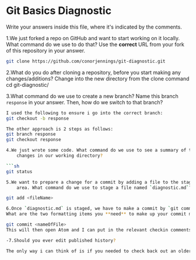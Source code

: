 # Git Basics Diagnostic

Write your answers inside this file, where it's indicated by the comments.

1.We just forked a repo on GitHub and want to start working on it locally.
What command do we use to do that? Use the **correct** URL from your fork of
this repository in your answer.

```sh
git clone https://github.com/conorjennings/git-diagnostic.git
```

2.What do you do after cloning a repository, before you start making any
changes/additions?
Change into the new directory from the clone command
 cd git-diagnostic/


3.What command do we use to create a new branch? Name this branch `response`
    in your answer. Then, how do we switch to that branch?

```sh
I used the following to ensure i go into the correct branch:
git checkout -b response

The other approach is 2 steps as follows:
git branch response
git checkout response

4.We just wrote some code. What command do we use to see a summary of the
    changes in our working directory?

```sh
git status

5.We want to prepare a change for a commit by adding a file to the staging
    area. What command do we use to stage a file named `diagnostic.md`?

git add <fileName>

6.Once `diagnostic.md` is staged, we have to make a commit by `git commit`.
What are the two formatting items you **need** to make up your commit message?

git commit <nameOfFile>
This will then open Atom and I can put in the relevant checkin comments. Then hit save and exit out to return the command prompt in terminal. From a formating, comment, the assignment(project) number and what has changed in this commit.

-7.Should you ever edit published history?

The only way i can think of is if you needed to check back out an older commit (to get back to say working code) to then work on it again. But that next commit should be a new commit and not overwriting the earlier check in. So I can't see why you'd edit published history.
